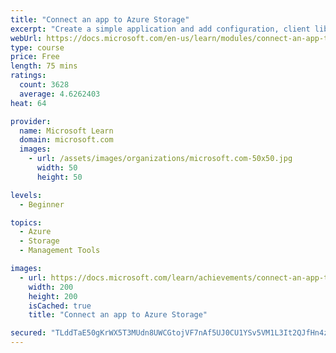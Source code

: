 ```yaml
---
title: "Connect an app to Azure Storage"
excerpt: "Create a simple application and add configuration, client library references, and code to connect it to Azure Storage."
webUrl: https://docs.microsoft.com/en-us/learn/modules/connect-an-app-to-azure-storage/
type: course
price: Free
length: 75 mins
ratings:
  count: 3628
  average: 4.6262403
heat: 64

provider:
  name: Microsoft Learn
  domain: microsoft.com
  images:
    - url: /assets/images/organizations/microsoft.com-50x50.jpg
      width: 50
      height: 50

levels:
  - Beginner

topics:
  - Azure
  - Storage
  - Management Tools

images:
  - url: https://docs.microsoft.com/learn/achievements/connect-an-app-to-azure-storage-social.png
    width: 200
    height: 200
    isCached: true
    title: "Connect an app to Azure Storage"

secured: "TLddTaE50gKrWX5T3MUdn8UWCGtojVF7nAf5UJ0CU1YSv5VM1L3It2QJfHn4zvl5IpeySv5i+bWVodqq1IQxIE977j3r1CfneEVmRfHRzW4IeKFWNCgeTX1L570XJFcpMQPX+G0p7pZCwvKjMamhiCri0qP7MVBRTgnwWxWEluY09SfknlDVwtTy+N6jIW3KcKvboQ3q991DideRRo1L5UzT0HbnfzgyTNzXjFyCJzLg45s9z1CgKDMP2QWeV5uitFFrCbgKCDc9qN9duuoJFmjhDNtnQMJUUzKTmEzLXMykK/8vW/tg5FNfaqKpNrfuQVm6u/Ajr/yaDcSAuotJuTDEuleL+jQw4VZgpV1V8Eh7NiEtDbyFEzygbJwfMzDSuNkevkZJlQNH2bBhVa/wFA==;BSMQNyalNsau1gG04RplZQ=="
---
```


